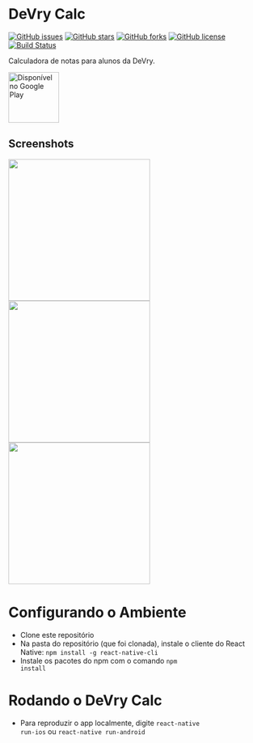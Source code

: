# DeVry Calc

[![GitHub issues](https://img.shields.io/github/issues/RodolfoSilva/DeVryCalc.svg)](https://github.com/RodolfoSilva/DeVryCalc/issues)
[![GitHub stars](https://img.shields.io/github/stars/RodolfoSilva/DeVryCalc.svg)](https://github.com/RodolfoSilva/DeVryCalc/stargazers)
[![GitHub forks](https://img.shields.io/github/forks/RodolfoSilva/DeVryCalc.svg)](https://github.com/RodolfoSilva/DeVryCalc/network)
[![GitHub license](https://img.shields.io/badge/license-MIT-blue.svg)](https://raw.githubusercontent.com/RodolfoSilva/DeVryCalc/master/LICENSE)
[![Build Status](https://travis-ci.org/RodolfoSilva/DeVryCalc.svg?branch=master)](https://travis-ci.org/RodolfoSilva/DeVryCalc)

Calculadora de notas para alunos da DeVry.

[<img src="https://play.google.com/intl/en_us/badges/images/generic/pt-br_badge_web_generic.png" alt="Disponível no Google Play" height="100">](https://play.google.com/store/apps/details?id=com.rodolfosilva.devrycalc) 

## Screenshots

<img src="https://raw.github.com/RodolfoSilva/DevryCalc/master/screenshots/screenshot-001.jpeg" width="280"> <img src="https://raw.github.com/RodolfoSilva/DevryCalc/master/screenshots/screenshot-002.jpeg" width="280"> <img src="https://raw.github.com/RodolfoSilva/DevryCalc/master/screenshots/screenshot-003.jpeg" width="280">

# Configurando o Ambiente

* Clone este repositório
* Na pasta do repositório (que foi clonada), instale o cliente do React Native:
  <code>npm install -g react-native-cli</code>
* Instale os pacotes do npm com o comando <code>npm install</code> 

# Rodando o DeVry Calc

* Para reproduzir o app localmente, digite <code>react-native run-ios</code> ou <code>react-native run-android</code>
